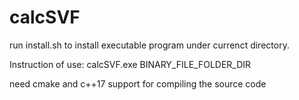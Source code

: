 # calcSVF
run install.sh to install executable program under currenct directory.

Instruction of use:
calcSVF.exe BINARY_FILE_FOLDER_DIR

need cmake and c++17 support for compiling the source code
